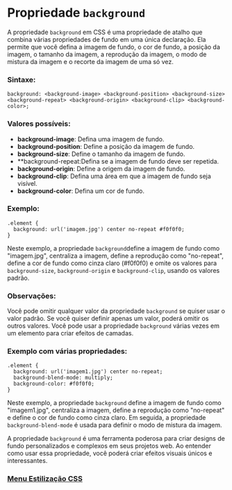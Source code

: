 # Propriedade `background` 

A propriedade `background` em CSS é uma propriedade de atalho que combina várias propriedades de fundo em uma única declaração. Ela permite que você defina a imagem de fundo, o cor de fundo, a posição da imagem, o tamanho da imagem, a reprodução da imagem, o modo de mistura da imagem e o recorte da imagem de uma só vez.

### Sintaxe:

```
background: <background-image> <background-position> <background-size> <background-repeat> <background-origin> <background-clip> <background-color>;
```

### Valores possíveis:

- **background-image**: Defina uma imagem de fundo.
- **background-position**: Define a posição da imagem de fundo.
- **background-size**: Define o tamanho da imagem de fundo.
- **background-repeat:Defina se a imagem de fundo deve ser repetida.   
- **background-origin**: Define a origem da imagem de fundo.
- **background-clip**: Defina uma área em que a imagem de fundo seja visível.
- **background-color**: Defina um cor de fundo.

### Exemplo:

```
.element {
  background: url('imagem.jpg') center no-repeat #f0f0f0;
}
```

Neste exemplo, a propriedade `background`define a imagem de fundo como "imagem.jpg", centraliza a imagem, define a reprodução como "no-repeat", define a cor de fundo como cinza claro (#f0f0f0) e omite os valores para `background-size`, `background-origin` e `background-clip`, usando os valores padrão.

### Observações:

Você pode omitir qualquer valor da propriedade `background` se quiser usar o valor padrão.
Se você quiser definir apenas um valor, poderá omitir os outros valores.
Você pode usar a propriedade `background` várias vezes em um elemento para criar efeitos de camadas.

### Exemplo com várias propriedades:

```
.element {
  background: url('imagem1.jpg') center no-repeat;
  background-blend-mode: multiply;
  background-color: #f0f0f0;
}
```

Neste exemplo, a propriedade `background` define a imagem de fundo como "imagem1.jpg", centraliza a imagem, define a reprodução como "no-repeat" e define o cor de fundo como cinza claro. Em seguida, a propriedade `background-blend-mode` é usada para definir o modo de mistura da imagem.

A propriedade `background` é uma ferramenta poderosa para criar designs de fundo personalizados e complexos em seus projetos web. Ao entender como usar essa propriedade, você poderá criar efeitos visuais únicos e interessantes.

### [Menu Estilização CSS](../menu_estilizacao.md)
